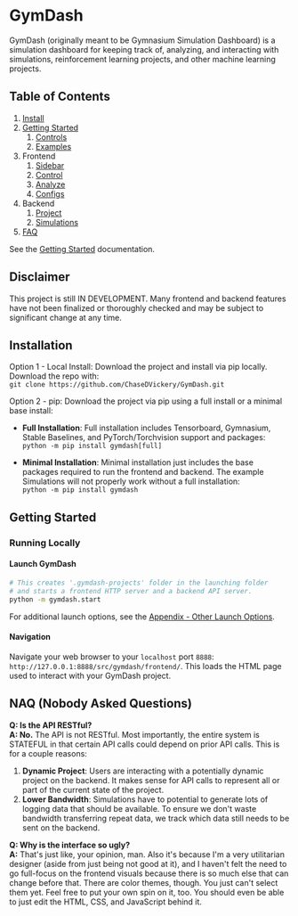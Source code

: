 # GymDash
GymDash (originally meant to be Gymnasium Simulation Dashboard) is a simulation dashboard for keeping track of, analyzing, and
interacting with simulations, reinforcement learning projects, and other machine learning projects.

<!-- Things to add:
Overview figure just to show what the whole window looks like.


 -->

## Table of Contents
1. [Install](#installation)
2. [Getting Started](docs/pages/getting_started/01-first_steps.md)
    1. [Controls](docs/pages/getting_started/02-controls.md)
    2. [Examples](docs/pages/getting_started/03-examples.md)
3. Frontend
    1. [Sidebar](docs/pages/frontend/01-sidebar.md)
    2. [Control](docs/pages/frontend/02-control.md)
    3. [Analyze](docs/pages/frontend/03-analyze.md)
    4. [Configs](docs/pages/frontend/04-configs.md)
4. Backend
    1. [Project](docs/pages/backend/01-project.md)
    2. [Simulations](docs/pages/backend/02-simulations.md)
5. [FAQ](#naq-nobody-asked-questions)

See the [Getting Started](docs/pages/getting_started/01-first_steps.md) documentation.

## Disclaimer
This project is still IN DEVELOPMENT. Many frontend and backend features have not been finalized or thoroughly checked and may be subject to significant change at any time.


## Installation
Option 1 - Local Install: Download the project and install via pip
locally. Download the repo with:\
`git clone https://github.com/ChaseDVickery/GymDash.git`

Option 2 - pip: Download the project via pip using a full install or a minimal base install:

- **Full Installation**: Full installation includes Tensorboard, Gymnasium,
Stable Baselines, and PyTorch/Torchvision support and packages:\
`python -m pip install gymdash[full]`

- **Minimal Installation**: Minimal installation just includes the base packages
required to run the frontend and backend. The example Simulations will not
properly work without a full installation:\
`python -m pip install gymdash`


## Getting Started
### Running Locally
#### Launch GymDash
```bash
# This creates '.gymdash-projects' folder in the launching folder
# and starts a frontend HTTP server and a backend API server.
python -m gymdash.start
```
For additional launch options, see the [Appendix - Other Launch Options](#other-launch-options).
#### Navigation
Navigate your web browser to your `localhost` port `8888`: `http://127.0.0.1:8888/src/gymdash/frontend/`. This loads the HTML page used to interact with your GymDash project.

<!-- These API are
Simulations, custom simulations & registering, streamers, interactor, custom_query and add_control_request. -->

## NAQ (Nobody Asked Questions)
**Q: Is the API RESTful?**\
**A: No.** The API is not RESTful. Most importantly, the entire system is STATEFUL in that certain API calls could depend on prior API calls. This is for a couple reasons:
1. **Dynamic Project**: Users are interacting with a potentially dynamic project on the backend. It makes sense for API calls to represent all or part of the current state of the project.
2. **Lower Bandwidth**: Simulations have to potential to generate lots of logging data that should be available. To ensure we don't waste bandwidth transferring repeat data, we track which data still needs to be sent on the backend.

**Q: Why is the interface so ugly?**\
**A:** That's just like, your opinion, man. Also it's because I'm a very utilitarian designer (aside from just being not good at it), and I haven't felt the need to go full-focus on the frontend visuals because there is so much else that can change before that. There are color themes, though. You just can't select them yet. Feel free to put your own spin on it, too. You should even be able to just edit the HTML, CSS, and JavaScript behind it.
